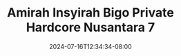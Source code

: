 --- 
title: "Amirah Insyirah Bigo Private Hardcore Nusantara 7"
description: "streaming   Amirah Insyirah Bigo Private Hardcore Nusantara 7 tiktok   baru"
date: 2024-07-16T12:34:34-08:00
file_code: "7xc5alqpdi5x"
draft: false
cover: "debm6cvwrfhr6zoe.jpg"
tags: ["Amirah", "Insyirah", "Bigo", "Private", "Hardcore", "Nusantara", "bokep-indo", "bokep-viral", "bokep-ig"]
length: 30
fld_id: "1483924"
foldername: "Amirah insyirah"
categories: ["Amirah insyirah"]
views: 0
---